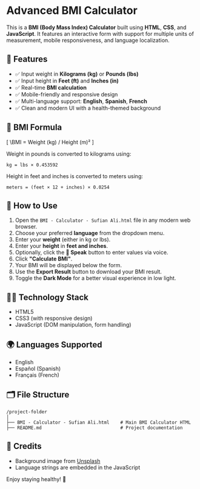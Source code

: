 # Advanced BMI Calculator

This is a **BMI (Body Mass Index) Calculator** built using **HTML**, **CSS**, and **JavaScript**. It features an interactive form with support for multiple units of measurement, mobile responsiveness, and language localization.

## 🔧 Features

- ✅ Input weight in **Kilograms (kg)** or **Pounds (lbs)**
- ✅ Input height in **Feet (ft)** and **Inches (in)**
- ✅ Real-time **BMI calculation**
- ✅ Mobile-friendly and responsive design
- ✅ Multi-language support: **English**, **Spanish**, **French**
- ✅ Clean and modern UI with a health-themed background

## 📐 BMI Formula

\[
\BMI = Weight (kg) / Height (m)²
\]

Weight in pounds is converted to kilograms using:
```
kg = lbs × 0.453592
```

Height in feet and inches is converted to meters using:
```
meters = (feet × 12 + inches) × 0.0254
```

## 📲 How to Use

1. Open the `BMI - Calculator - Sufian Ali.html` file in any modern web browser.
2. Choose your preferred **language** from the dropdown menu.
3. Enter your **weight** (either in kg or lbs).
4. Enter your **height** in **feet and inches**.
5. Optionally, click the **🎤 Speak** button to enter values via voice.
6. Click **"Calculate BMI"**.
7. Your BMI will be displayed below the form.
8. Use the **Export Result** button to download your BMI result.
9. Toggle the **Dark Mode** for a better visual experience in low light.


## 🧑‍💻 Technology Stack

- HTML5
- CSS3 (with responsive design)
- JavaScript (DOM manipulation, form handling)

## 🌍 Languages Supported

- English
- Español (Spanish)
- Français (French)

## 🗂 File Structure

```
/project-folder
│
├── BMI - Calculator - Sufian Ali.html    # Main BMI Calculator HTML
├── README.md                             # Project documentation
```

## 📎 Credits

- Background image from [Unsplash](https://unsplash.com)
- Language strings are embedded in the JavaScript

Enjoy staying healthy! 💪
